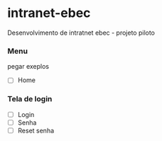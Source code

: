 # intranet-ebec
 Desenvolvimento de intratnet ebec - projeto piloto

 ### Menu
 pegar exeplos
- [ ] Home


 ### Tela de login
- [ ] Login
- [ ] Senha
- [ ] Reset senha